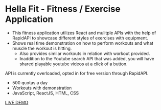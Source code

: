 # Hella Fit - Fitness / Exercise Application

- This fitness application utilizes React and mulitple APIs with the help of RapidAPI to showcase different styles of exercises with equipment.
- Shows real time demonstration on how to perform workouts and what muscle the workout is hitting.
  - Also provides similar workouts in relation with workout provided.
  - Inaddition to the Youtube search API that was added, you will have shared playable youtube videos at a click of a button.

API is currently overloaded, opted in for free version through RapidAPI.
  - 500 quotas a day 
  - Workouts with demonstration
  - JavaScript, ReactJS, HTML, CSS 

[LIVE DEMO](https://hella-fit.netlify.app/)

<img src='https://user-images.githubusercontent.com/67409144/188248722-4e6d625b-ebd1-4e2d-b467-17a82abc36f2.png' alt='' />
